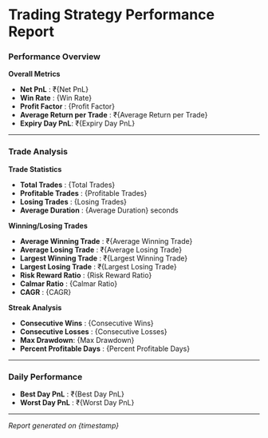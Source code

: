 # Trading Strategy Performance Report

### Performance Overview

**Overall Metrics**

* **Net PnL** : ₹{Net PnL}
* **Win Rate** : {Win Rate}
* **Profit Factor** : {Profit Factor}
* **Average Return per Trade** : ₹{Average Return per Trade}
* **Expiry Day PnL**: ₹{Expiry Day PnL}

---

### Trade Analysis

**Trade Statistics**

* **Total Trades** : {Total Trades}
* **Profitable Trades** : {Profitable Trades}
* **Losing Trades** : {Losing Trades}
* **Average Duration** : {Average Duration} seconds

**Winning/Losing Trades**

* **Average Winning Trade** : ₹{Average Winning Trade}
* **Average Losing Trade** : ₹{Average Losing Trade}
* **Largest Winning Trade** : ₹{Largest Winning Trade}
* **Largest Losing Trade** : ₹{Largest Losing Trade}
* **Risk Reward Ratio** : {Risk Reward Ratio}
* **Calmar Ratio** : {Calmar Ratio}
* **CAGR** : {CAGR}

**Streak Analysis**

* **Consecutive Wins** : {Consecutive Wins}
* **Consecutive Losses** : {Consecutive Losses}
* **Max Drawdown**: {Max Drawdown}
* **Percent Profitable Days** : {Percent Profitable Days}

---

### Daily Performance

* **Best Day PnL** : ₹{Best Day PnL}
* **Worst Day PnL** : ₹{Worst Day PnL}

---

*Report generated on {timestamp}*
